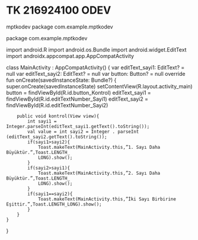 # TK 216924100 ODEV 
mptkodev
package com.example.mptkodev

package com.example.mptkodev

import android.R
import android.os.Bundle
import android.widget.EditText
import androidx.appcompat.app.AppCompatActivity



class MainActivity : AppCompatActivity() {
    var editText_sayi1: EditText? = null
    var editText_sayi2: EditText? = null
    var button: Button? = null
    override fun onCreate(savedInstanceState: Bundle?) {
        super.onCreate(savedInstanceState)
        setContentView(R.layout.activity_main)
        button = findViewById(R.id.button_Kontrol)
        editText_sayi1 = findViewById(R.id.editTextNumber_Sayi1)
        editText_sayi2 = findViewById(R.id.editTextNumber_Sayi2)

        public void kontrol(View view){
            int sayi1 = Integer.parseInt(editText_sayi1.getText().toString());
            val value = int sayi2 = Integer . parseInt (editText_sayi2.getText().toString());
            if(sayi1>sayi2){
                Toast.makeText(MainActivity.this,”1. Sayı Daha Büyüktür.”,Toast.LENGTH_
                LONG).show();
            }
            if(sayi2>sayi1){
                Toast.makeText(MainActivity.this,”2. Sayı Daha Büyüktür.”,Toast.LENGTH_
                LONG).show();
            }
            if(sayi1==sayi2){
                Toast.makeText(MainActivity.this,”İki Sayı Birbirine Eşittir.”,Toast.LENGTH_LONG).show();
            }
        }
    }
}
